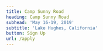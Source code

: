 ```yaml
---
title: Camp Sunny Road
heading: Camp Sunny Road
subhead: 'May 16-19, 2019'
subtitle: 'Lake Hughes, California'
button: Sign Up
url: /apply
---
```


